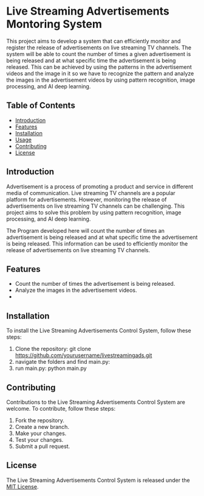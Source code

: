 # Live Streaming Advertisements Montoring System

This project aims to develop a system that can efficiently monitor and register the release of advertisements on live streaming TV channels. The system will be able to count the number of times a given advertisement is being released and at what specific time the advertisement is being released. This can be achieved by using the patterns in the advertisement videos and the image in it so we have to recognize the pattern and analyze the images in the advertisement videos by using pattern recognition, image processing, and AI deep learning.

## Table of Contents


- [Introduction](#introduction)
- [Features](#features)
- [Installation](#installation)
- [Usage](#usage)
- [Contributing](#contributing)
- [License](#license)

## Introduction

Advertisement is a process of promoting a product and service in different media of communication. Live streaming TV channels are a popular platform for advertisements. However, monitoring the release of advertisements on live streaming TV channels can be challenging. This project aims to solve this problem by using pattern recognition, image processing, and AI deep learning.

The Program developed here will count the number of times an advertisement is being released and at what specific time the advertisement is being released. This information can be used to efficiently monitor the release of advertisements on live streaming TV channels.

## Features

- Count the number of times the advertisement is being released.
- Analyze the images in the advertisement videos.
- 
## Installation
To install the Live Streaming Advertisements Control System, follow these steps:

1. Clone the repository:
    git clone https://github.com/yourusername/livestreamingads.git
2. navigate the folders and find main.py:
4. run main.py:
    python main.py

## Contributing

Contributions to the Live Streaming Advertisements Control System are welcome. To contribute, follow these steps:

1. Fork the repository.
2. Create a new branch.
3. Make your changes.
4. Test your changes.
5. Submit a pull request.

## License

The Live Streaming Advertisements Control System is released under the [MIT License](https://opensource.org/licenses/MIT).


